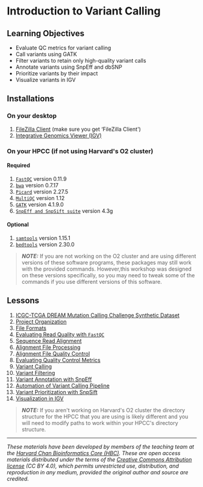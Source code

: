 # Introduction to Variant Calling

## Learning Objectives

- Evaluate QC metrics for variant calling
- Call variants using GATK
- Filter variants to retain only high-quality variant calls
- Annotate variants using SnpEff and dbSNP
- Prioritize variants by their impact
- Visualize variants in IGV

## Installations

### On your desktop

1. [FileZilla Client](https://filezilla-project.org/download.php?type=client) (make sure you get ‘FileZilla Client')
2. [Integrative Genomics Viewer (IGV)](https://software.broadinstitute.org/software/igv/)

### On your HPCC (if not using Harvard's O2 cluster)

#### Required
1. [`FastQC`](https://www.bioinformatics.babraham.ac.uk/projects/fastqc/) version 0.11.9
2. [`bwa`](https://bio-bwa.sourceforge.net) version 0.7.17
3. [`Picard`](https://broadinstitute.github.io/picard/) version 2.27.5
4. [`MultiQC`](https://multiqc.info) version 1.12
5. [`GATK`](https://gatk.broadinstitute.org/hc/en-us) version 4.1.9.0
6. [`SnpEff and SnpSift suite`](http://pcingola.github.io/SnpEff/) version 4.3g

#### Optional
1. [`samtools`](https://github.com/samtools/samtools) version 1.15.1
2. [`bedtools`](https://bedtools.readthedocs.io/en/latest/index.html) version 2.30.0

> ***NOTE:*** If you are not working on the O2 cluster and are using different versions of these software programs, these packages may still work with the provided commands. However,this workshop was designed on these versions specifically, so you may need to tweak some of the commands if you use different versions of this software.

## Lessons

1. [ICGC-TCGA DREAM Mutation Calling Challenge Synthetic Dataset](../lessons/01_syn3_dataset.md)
2. [Project Organization](../lessons/02_project_organization.md)
3. [File Formats](../lessons/03_file_formats.md)
4. [Evaluating Read Quality with `FastQC`](../lessons/04_fastqc.md)
5. [Sequence Read Alignment](../lessons/05_sequence_alignment_theory.md)
6. [Alignment File Processing ](../lessons/06_alignment_file_processing.md)
7. [Alignment File Quality Control](../lessons/07_alignment_QC.md)
8. [Evaluating Quality Control Metrics](../lessons/08_evaluate_QC.md)
9. [Variant Calling](../lessons/09_variant_calling.md)
10. [Variant Filtering](../lessons/10_variant_filtering.md)
11. [Variant Annotation with SnpEff](../lessons/11_variant_annotation.md)
12. [Automation of Variant Calling Pipeline](../lessons/12_automation_of_variant_calling.md)
13. [Variant Prioritization with SnpSift](../lessons/13_variant_prioritization.md)
14. [Visualization in IGV](../lessons/14_IGV.md)

> ***NOTE:*** If you aren't working on Harvard's O2 cluster the directory structure for the HPCC that you are using is likely different and you will need to modify paths to work within your HPCC's directory structure.

***

*These materials have been developed by members of the teaching team at the [Harvard Chan Bioinformatics Core (HBC)](http://bioinformatics.sph.harvard.edu/). These are open access materials distributed under the terms of the [Creative Commons Attribution license](https://creativecommons.org/licenses/by/4.0/) (CC BY 4.0), which permits unrestricted use, distribution, and reproduction in any medium, provided the original author and source are credited.*
